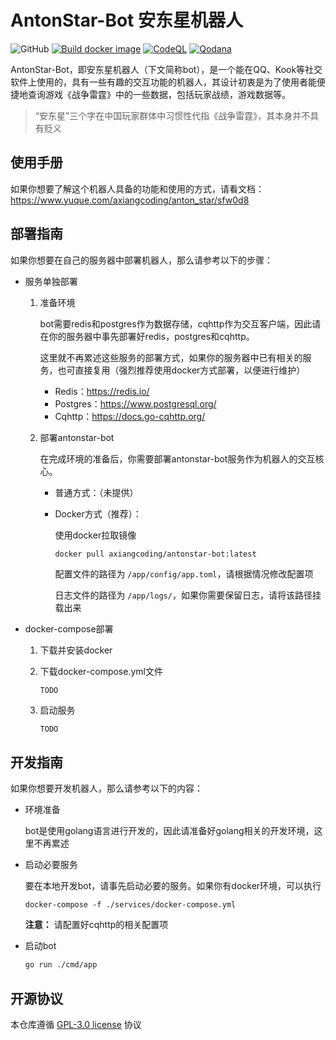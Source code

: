 # AntonStar-Bot 安东星机器人

![GitHub](https://img.shields.io/github/license/axiangcoding/antonstar-bot) [![Build docker image](https://github.com/axiangcoding/antonstar-bot/actions/workflows/build_docker_image.yml/badge.svg)](https://github.com/axiangcoding/antonstar-bot/actions/workflows/build_docker_image.yml) [![CodeQL](https://github.com/axiangcoding/antonstar-bot/actions/workflows/codeql.yml/badge.svg)](https://github.com/axiangcoding/antonstar-bot/actions/workflows/codeql.yml) [![Qodana](https://github.com/axiangcoding/antonstar-bot/actions/workflows/qodana.yml/badge.svg)](https://github.com/axiangcoding/antonstar-bot/actions/workflows/qodana.yml)

AntonStar-Bot，即安东星机器人（下文简称bot），是一个能在QQ、Kook等社交软件上使用的，具有一些有趣的交互功能的机器人，其设计初衷是为了使用者能便捷地查询游戏《战争雷霆》中的一些数据，包括玩家战绩，游戏数据等。

> “安东星”三个字在中国玩家群体中习惯性代指《战争雷霆》，其本身并不具有贬义

## 使用手册
如果你想要了解这个机器人具备的功能和使用的方式，请看文档：https://www.yuque.com/axiangcoding/anton_star/sfw0d8

## 部署指南

如果你想要在自己的服务器中部署机器人，那么请参考以下的步骤：

- 服务单独部署

  1. 准备环境

     bot需要redis和postgres作为数据存储，cqhttp作为交互客户端，因此请在你的服务器中事先部署好redis，postgres和cqhttp。

     这里就不再累述这些服务的部署方式，如果你的服务器中已有相关的服务，也可直接复用（强烈推荐使用docker方式部署，以便进行维护）

     - Redis：https://redis.io/
     - Postgres：https://www.postgresql.org/
     - Cqhttp：https://docs.go-cqhttp.org/

  2. 部署antonstar-bot

     在完成环境的准备后，你需要部署antonstar-bot服务作为机器人的交互核心。

     - 普通方式：（未提供）

     - Docker方式（推荐）：

       使用docker拉取镜像

       ```
       docker pull axiangcoding/antonstar-bot:latest
       ```

       配置文件的路径为 `/app/config/app.toml`，请根据情况修改配置项

       日志文件的路径为 `/app/logs/`，如果你需要保留日志，请将该路径挂载出来

- docker-compose部署

  1. 下载并安装docker

  2. 下载docker-compose.yml文件

     ```bash
     TODO
     ```

  3. 启动服务

     ```
     TODO
     ```

     



## 开发指南

如果你想要开发机器人，那么请参考以下的内容：

- 环境准备

  bot是使用golang语言进行开发的，因此请准备好golang相关的开发环境，这里不再累述

- 启动必要服务

  要在本地开发bot，请事先启动必要的服务。如果你有docker环境，可以执行

  ```
  docker-compose -f ./services/docker-compose.yml
  ```

  **注意：** 请配置好cqhttp的相关配置项

- 启动bot

  ```bash
  go run ./cmd/app
  ```

## 开源协议

本仓库遵循 [GPL-3.0 license](https://github.com/axiangcoding/antonstar-bot/blob/master/LICENSE) 协议
